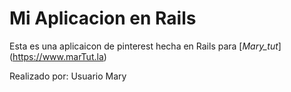 # Mi  Aplicacion en Rails
Esta es una aplicaicon de pinterest hecha en Rails para [*Mary_tut*] (https://www.marTut.la)

Realizado por: Usuario Mary